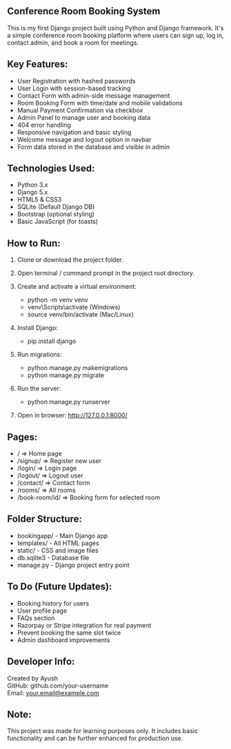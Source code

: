 Conference Room Booking System
------------------------------

This is my first Django project built using Python and Django framework. It's a simple conference room booking platform where users can sign up, log in, contact admin, and book a room for meetings.

Key Features:
-------------
- User Registration with hashed passwords
- User Login with session-based tracking
- Contact Form with admin-side message management
- Room Booking Form with time/date and mobile validations
- Manual Payment Confirmation via checkbox
- Admin Panel to manage user and booking data
- 404 error handling
- Responsive navigation and basic styling
- Welcome message and logout option in navbar
- Form data stored in the database and visible in admin

Technologies Used:
------------------
- Python 3.x
- Django 5.x
- HTML5 & CSS3
- SQLite (Default Django DB)
- Bootstrap (optional styling)
- Basic JavaScript (for toasts)

How to Run:
-----------
1. Clone or download the project folder.
2. Open terminal / command prompt in the project root directory.
3. Create and activate a virtual environment:
   - python -m venv venv
   - venv\Scripts\activate  (Windows)
   - source venv/bin/activate (Mac/Linux)

4. Install Django:
   - pip install django

5. Run migrations:
   - python manage.py makemigrations
   - python manage.py migrate

6. Run the server:
   - python manage.py runserver

7. Open in browser: http://127.0.0.1:8000/

Pages:
------
- /              => Home page
- /signup/       => Register new user
- /login/        => Login page
- /logout/       => Logout user
- /contact/      => Contact form
- /rooms/        => All rooms
- /book-room/id/ => Booking form for selected room

Folder Structure:
-----------------
- bookingapp/            - Main Django app
- templates/             - All HTML pages
- static/                - CSS and image files
- db.sqlite3             - Database file
- manage.py              - Django project entry point

To Do (Future Updates):
-----------------------
- Booking history for users
- User profile page
- FAQs section
- Razorpay or Stripe integration for real payment
- Prevent booking the same slot twice
- Admin dashboard improvements

Developer Info:
---------------
Created by Ayush  
GitHub: github.com/your-username  
Email: your.email@example.com

Note:
-----
This project was made for learning purposes only. It includes basic functionality and can be further enhanced for production use.
